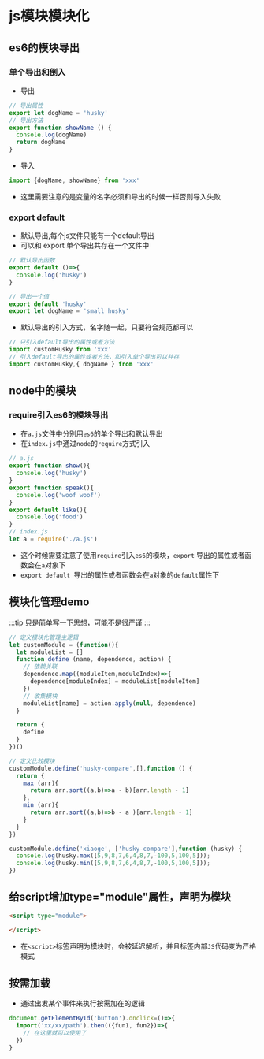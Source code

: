 # js模块模块化

## es6的模块导出
### 单个导出和倒入
* 导出
```js
// 导出属性
export let dogName = 'husky'
// 导出方法
export function showName () {
  console.log(dogName)
  return dogName
}
```
* 导入
```js
import {dogName, showName} from 'xxx'
```
* 这里需要注意的是变量的名字必须和导出的时候一样否则导入失败
### export default
* 默认导出,每个js文件只能有一个default导出
* 可以和 export 单个导出共存在一个文件中
```js
// 默认导出函数
export default ()=>{
  console.log('husky')
}
```
```js
// 导出一个值
export default 'husky'
export let dogName = 'small husky'
```
* 默认导出的引入方式，名字随一起，只要符合规范都可以

```js
// 只引入default导出的属性或者方法
import customHusky from 'xxx'
// 引入default导出的属性或者方法，和引入单个导出可以并存
import customHusky,{ dogName } from 'xxx'
```

## node中的模块

### require引入es6的模块导出
* 在`a.js`文件中分别用`es6`的单个导出和默认导出
* 在`index.js`中通过`node`的`require`方式引入
```js
// a.js 
export function show(){
  console.log('husky')
}
export function speak(){
  console.log('woof woof')
}
export default like(){
  console.log('food')
}
// index.js
let a = require('./a.js')
```
* 这个时候需要注意了使用`require`引入`es6`的模块，`export` 导出的属性或者函数会在`a`对象下
* `export default `导出的属性或者函数会在`a`对象的`default`属性下


## 模块化管理demo
:::tip
只是简单写一下思想，可能不是很严谨
:::
```js
// 定义模块化管理主逻辑
let customModule = (function(){
  let moduleList = []
  function define (name, dependence, action) {
    // 依赖关联
    dependence.map((moduleItem,moduleIndex)=>{
      dependence[moduleIndex] = moduleList[moduleItem]
    })
    // 收集模块
    moduleList[name] = action.apply(null, dependence)
  }

  return {
    define
  }
})()

// 定义比较模块
customModule.define('husky-compare',[],function () {
  return {
    max (arr){
      return arr.sort((a,b)=>a - b)[arr.length - 1]
    },
    min (arr){
      return arr.sort((a,b)=>b - a )[arr.length - 1]
    }
  }
})

customModule.define('xiaoge', ['husky-compare'],function (husky) {
  console.log(husky.max([5,9,8,7,6,4,8,7,-100,5,100,5]));
  console.log(husky.min([5,9,8,7,6,4,8,7,-100,5,100,5]));
})
```

## 给script增加type="module"属性，声明为模块
```html
<script type="module">

</script>
```
* 在`<script>`标签声明为模块时，会被延迟解析，并且标签内部`JS`代码变为严格模式

## 按需加载
* 通过出发某个事件来执行按需加在的逻辑
```js
document.getElementById('button').onclick=()=>{
  import('xx/xx/path').then(({fun1, fun2})=>{
    // 在这里就可以使用了
  })
}
```